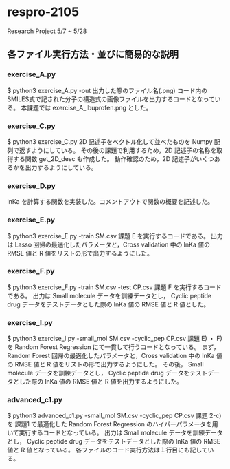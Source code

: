 # respro-2105
Research Project 5/7 ~ 5/28

## 各ファイル実行方法・並びに簡易的な説明
### exercise_A.py
$ python3 exercise_A.py -out 出力した際のファイル名(.png)
コード内のSMILES式で記された分子の構造式の画像ファイルを出力するコードとなっている。
本課題では exercise_A_Ibuprofen.png とした。

### exercise_C.py
$ python3 exercise_C.py 
2D 記述子をベクトル化して並べたものを Numpy 配列で返すようにしている。
その後の課題で利用するため，2D 記述子の名称を取得する関数 get_2D_desc も作成した。
動作確認のため，2D 記述子がいくつあるかを出力するようにしている。

### exercise_D.py
lnKa を計算する関数を実装した。コメントアウトで関数の概要を記述した。

### exercise_E.py
$ python3 exercise_E.py -train SM.csv
課題 E を実行するコードである。
出力は Lasso 回帰の最適化したパラメータと，Cross validation 中の lnKa 値の RMSE 値と R 値をリストの形で出力するようにした。

### exercise_F.py
$ python3 exercise_F.py -train SM.csv -test CP.csv
課題 F を実行するコードである。
出力は Small molecule データを訓練データとし， Cyclic peptide drug データをテストデータとした際の  lnKa 値の RMSE 値と R 値とした。

### exercise_I.py
$ python3 exercise_I.py -small_mol SM.csv -cyclic_pep CP.csv
課題 E) ・ F) を Random Forest Regression にて一貫して行うコードとなっている。
まず，Random Forest 回帰の最適化したパラメータと，Cross validation 中の lnKa 値の RMSE 値と R 値をリストの形で出力するようにした。
その後， Small molecule データを訓練データとし， Cyclic peptide drug データをテストデータとした際の  lnKa 値の RMSE 値と R 値を出力するようにした。

### advanced_c1.py
$ python3 advanced_c1.py -small_mol SM.csv -cyclic_pep CP.csv
課題 2-c) を 課題1 で最適化した Random Forest Regression のハイパーパラメータを用いて実行するコードとなっている。
出力は Small molecule データを訓練データとし， Cyclic peptide drug データをテストデータとした際の  lnKa 値の RMSE 値と R 値となっている。
各ファイルのコード実行方法は１行目にも記している。
